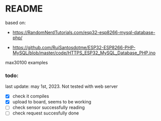 # README
based on:

- https://RandomNerdTutorials.com/esp32-esp8266-mysql-database-php/

- https://github.com/RuiSantosdotme/ESP32-ESP8266-PHP-MySQL/blob/master/code/HTTPS_ESP32_MySQL_Database_PHP.ino

max30100 examples  


### todo: 
last update: may 1st, 2023. Not tested with web server
- [x] check it compiles
- [x] upload to board, seems to be working
- [ ] check sensor successfully reading
- [ ] check request succesfully done
